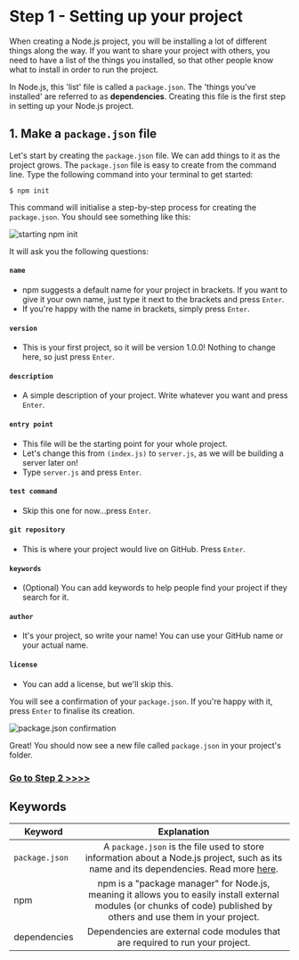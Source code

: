 # Step 1 - Setting up your project

When creating a Node.js project, you will be installing a lot of different things along the way. If you want to share your project with others, you need to have a list of the things you installed, so that other people know what to install in order to run the project.

In Node.js, this 'list' file is called a `package.json`. The 'things you've installed' are referred to as **dependencies**. Creating this file is the first step in setting up your Node.js project.

## 1. Make a `package.json` file

Let's start by creating the `package.json` file. We can add things to it as the project grows. The `package.json` file is easy to create from the command line. Type the following command into your terminal to get started:

```
$ npm init
```

This command will initialise a step-by-step process for creating the `package.json`. You should see something like this:

![starting npm init](https://raw.githubusercontent.com/node-girls/node-workshop/master/readme-images/step1-npm-init01.png)

It will ask you the following questions:

#### `name`
* npm suggests a default name for your project in brackets. If you want to give it your own name, just type it next to the brackets and press `Enter`.
* If you're happy with the name in brackets, simply press `Enter`.

#### `version`
* This is your first project, so it will be version 1.0.0! Nothing to change here, so just press `Enter`.

#### `description`
* A simple description of your project. Write whatever you want and press `Enter`.

#### `entry point`
* This file will be the starting point for your whole project.
* Let's change this from `(index.js)` to `server.js`, as we will be building a server later on!
* Type `server.js` and press `Enter`.

#### `test command`
* Skip this one for now...press `Enter`.

#### `git repository`
* This is where your project would live on GitHub.  Press `Enter`.

#### `keywords`
* (Optional) You can add keywords to help people find your project if they search for it.

#### `author`
* It's your project, so write your name! You can use your GitHub name or your actual name.

#### `license`
* You can add a license, but we'll skip this.

You will see a confirmation of your `package.json`. If you're happy with it, press `Enter` to finalise its creation.

![package.json confirmation](https://raw.githubusercontent.com/node-girls/node-workshop/master/readme-images/step1-npm-init02.png)

Great! You should now see a new file called `package.json` in your project's folder.

### [Go to Step 2 >>>>](step02.md)

## Keywords

| Keyword | Explanation |
|--------|:-------------------------------:|
| `package.json` | A `package.json` is the file used to store information about a Node.js project, such as its name and its dependencies. Read more [here](http://browsenpm.org/package.json). |
| npm | npm is a "package manager" for Node.js, meaning it allows you to easily install external modules (or chunks of code) published by others and use them in your project. |
| dependencies | Dependencies are external code modules that are required to run your project. |
